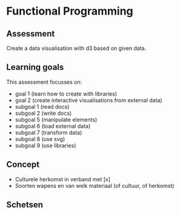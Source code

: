 # Functional Programming
## Assessment
Create a data visualisation with d3 based on given data.

## Learning goals
This assessment focusses on:
* goal 1 (learn how to create with libraries)
* goal 2 (create interactive visualisations from external data)
* subgoal 1 (read docs)
* subgoal 2 (write docs)
* subgoal 5 (manipulate elements)
* subgoal 6 (load external data)
* subgoal 7 (transform data)
* subgoal 8 (use svg)
* subgoal 9 (use libraries)



## Concept
- Culturele herkomst in verband met [x]
- Soorten wapens en van welk materiaal (of cultuur, of herkomst)


## Schetsen
